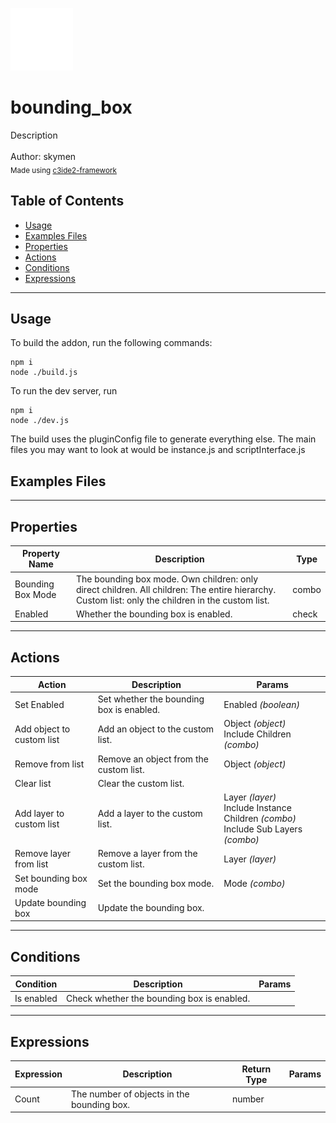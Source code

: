 <img src="./src/icon.svg" width="100" /><br>
# bounding_box <br>
Description <br>
<br>
Author: skymen <br>
<sub>Made using [c3ide2-framework](https://github.com/ConstructFund/c3ide2-framework) </sub><br>

## Table of Contents
- [Usage](#usage)
- [Examples Files](#examples-files)
- [Properties](#properties)
- [Actions](#actions)
- [Conditions](#conditions)
- [Expressions](#expressions)
---
## Usage
To build the addon, run the following commands:

```
npm i
node ./build.js
```

To run the dev server, run

```
npm i
node ./dev.js
```

The build uses the pluginConfig file to generate everything else.
The main files you may want to look at would be instance.js and scriptInterface.js

## Examples Files

---
## Properties
| Property Name | Description | Type |
| --- | --- | --- |
| Bounding Box Mode | The bounding box mode. Own children: only direct children. All children: The entire hierarchy. Custom list: only the children in the custom list. | combo |
| Enabled | Whether the bounding box is enabled. | check |


---
## Actions
| Action | Description | Params
| --- | --- | --- |
| Set Enabled | Set whether the bounding box is enabled. | Enabled             *(boolean)* <br> |
| Add object to custom list | Add an object to the custom list. | Object             *(object)* <br>Include Children             *(combo)* <br> |
| Remove from list | Remove an object from the custom list. | Object             *(object)* <br> |
| Clear list | Clear the custom list. |  |
| Add layer to custom list | Add a layer to the custom list. | Layer             *(layer)* <br>Include Instance Children             *(combo)* <br>Include Sub Layers             *(combo)* <br> |
| Remove layer from list | Remove a layer from the custom list. | Layer             *(layer)* <br> |
| Set bounding box mode | Set the bounding box mode. | Mode             *(combo)* <br> |
| Update bounding box | Update the bounding box. |  |


---
## Conditions
| Condition | Description | Params
| --- | --- | --- |
| Is enabled | Check whether the bounding box is enabled. |  |


---
## Expressions
| Expression | Description | Return Type | Params
| --- | --- | --- | --- |
| Count | The number of objects in the bounding box. | number |  | 
